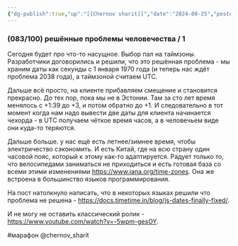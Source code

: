 ```yaml
---
{"dg-publish":true,"up":"[[Chernov sharit]]","date":"2024-08-25","posted":"https://t.me/chernov_sharit/625","modified_at":"2024-09-10T22:43:39+03:00","published_at":"2024-08-25T19:05:00+03:00","dg-path":"/chernov_sharit/2024-08-25 решённые проблемы человечества.md","permalink":"/chernov-sharit/2024-08-25-reshyonnye-problemy-chelovechestva/","dgPassFrontmatter":true}
---
```



### (083/100) **решённые проблемы человечества** / 1

Сегодня будет про что-то насущное. Выбор пал на таймзоны. Разработчики договорились и решили, что это решённая проблема - мы храним даты как секунды с 1 января 1970 года (и теперь нас ждёт проблема 2038 года), а таймзоной считаем UTC.

Дальше всё просто, на клиенте прибавляем смещение и становится прекрасно. До тех пор, пока мы не в Эстонии. Там за сто лет время менялось с +1:39 до +3, и потом обратно до +1. И следовательно в тот момент когда нам надо вывести две даты для клиента начинается чехорда - в UTC получаем чёткое время часов, а в человечьем виде они куда-то теряются.

Дальше больше. у нас ещё есть летнее/зимнее время, чтобы электричество сэкономить. И есть Китай, где на всю страну один часовой пояс, который к этому как-то адаптируется. Радует только то, что велосипедами заниматься не приходиться и есть готовая база со всеми этими изменениями https://www.iana.org/time-zones. Она же встроена в большинство языков программирования. 

На пост натолкнуло написать, что в некоторых языках решили что проблема не решена - https://docs.timetime.in/blog/js-dates-finally-fixed/.

И не могу не оставить классический ролик - https://www.youtube.com/watch?v=-5wpm-gesOY.


#марафон  @chernov_sharit
